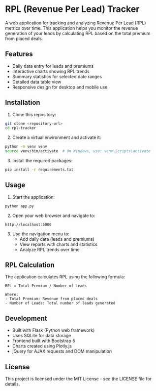 # RPL (Revenue Per Lead) Tracker

A web application for tracking and analyzing Revenue Per Lead (RPL) metrics over time. This application helps you monitor the revenue generation of your leads by calculating RPL based on the total premium from placed deals.

## Features

- Daily data entry for leads and premiums
- Interactive charts showing RPL trends
- Summary statistics for selected date ranges
- Detailed data table view
- Responsive design for desktop and mobile use

## Installation

1. Clone this repository:
```bash
git clone <repository-url>
cd rpl-tracker
```

2. Create a virtual environment and activate it:
```bash
python -m venv venv
source venv/bin/activate  # On Windows, use: venv\Scripts\activate
```

3. Install the required packages:
```bash
pip install -r requirements.txt
```

## Usage

1. Start the application:
```bash
python app.py
```

2. Open your web browser and navigate to:
```
http://localhost:5000
```

3. Use the navigation menu to:
   - Add daily data (leads and premiums)
   - View reports with charts and statistics
   - Analyze RPL trends over time

## RPL Calculation

The application calculates RPL using the following formula:

```
RPL = Total Premium / Number of Leads

Where:
- Total Premium: Revenue from placed deals
- Number of Leads: Total number of leads generated
```

## Development

- Built with Flask (Python web framework)
- Uses SQLite for data storage
- Frontend built with Bootstrap 5
- Charts created using Plotly.js
- jQuery for AJAX requests and DOM manipulation

## License

This project is licensed under the MIT License - see the LICENSE file for details. 